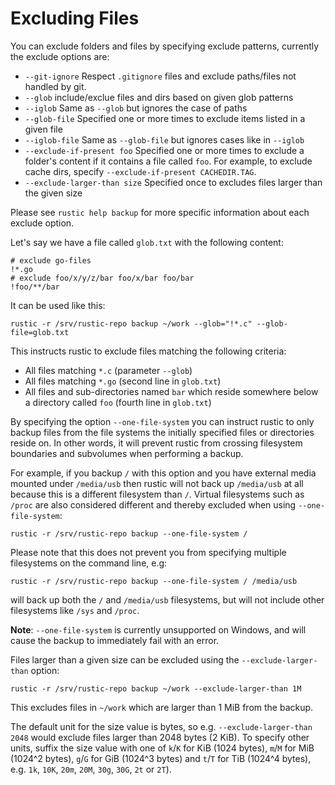 # Excluding Files

You can exclude folders and files by specifying exclude patterns, currently the
exclude options are:

- `--git-ignore` Respect `.gitignore` files and exclude paths/files not handled
  by git.
- `--glob` include/exclue files and dirs based on given glob patterns
- `--iglob` Same as `--glob` but ignores the case of paths
- `--glob-file` Specified one or more times to exclude items listed in a given
  file
- `--iglob-file` Same as `--glob-file` but ignores cases like in `--iglob`
- `--exclude-if-present foo` Specified one or more times to exclude a folder's
  content if it contains a file called `foo`. For example, to exclude cache
  dirs, specify `--exclude-if-present CACHEDIR.TAG`.
- `--exclude-larger-than size` Specified once to excludes files larger than the
  given size

Please see `rustic help backup` for more specific information about each exclude
option.

Let's say we have a file called `glob.txt` with the following content:

```text
# exclude go-files
!*.go
# exclude foo/x/y/z/bar foo/x/bar foo/bar
!foo/**/bar
```

It can be used like this:

```console
rustic -r /srv/rustic-repo backup ~/work --glob="!*.c" --glob-file=glob.txt
```

This instructs rustic to exclude files matching the following criteria:

- All files matching `*.c` (parameter `--glob`)
- All files matching `*.go` (second line in `glob.txt`)
- All files and sub-directories named `bar` which reside somewhere below a
  directory called `foo` (fourth line in `glob.txt`)

By specifying the option `--one-file-system` you can instruct rustic to only
backup files from the file systems the initially specified files or directories
reside on. In other words, it will prevent rustic from crossing filesystem
boundaries and subvolumes when performing a backup.

For example, if you backup `/` with this option and you have external media
mounted under `/media/usb` then rustic will not back up `/media/usb` at all
because this is a different filesystem than `/`. Virtual filesystems such as
`/proc` are also considered different and thereby excluded when using
`--one-file-system`:

```console
rustic -r /srv/rustic-repo backup --one-file-system /
```

Please note that this does not prevent you from specifying multiple filesystems
on the command line, e.g:

```console
rustic -r /srv/rustic-repo backup --one-file-system / /media/usb
```

will back up both the `/` and `/media/usb` filesystems, but will not include
other filesystems like `/sys` and `/proc`.

**Note**: `--one-file-system` is currently unsupported on Windows, and will
cause the backup to immediately fail with an error.

Files larger than a given size can be excluded using the `--exclude-larger-than`
option:

```console
rustic -r /srv/rustic-repo backup ~/work --exclude-larger-than 1M
```

This excludes files in `~/work` which are larger than 1 MiB from the backup.

The default unit for the size value is bytes, so e.g.
`--exclude-larger-than 2048` would exclude files larger than 2048 bytes (2 KiB).
To specify other units, suffix the size value with one of `k`/`K` for KiB (1024
bytes), `m`/`M` for MiB (1024^2 bytes), `g`/`G` for GiB (1024^3 bytes) and
`t`/`T` for TiB (1024^4 bytes), e.g. `1k`, `10K`, `20m`, `20M`, `30g`, `30G`,
`2t` or `2T`).
